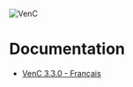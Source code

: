 ![VenC](http://download.tuxfamily.org/dsalem/img/2017_-_Denis_Salem_-_CC_By_SA_-_VenC-logo.svg "VenC")

# Documentation

- [VenC 3.3.0 - Français](https://venc.software/)
